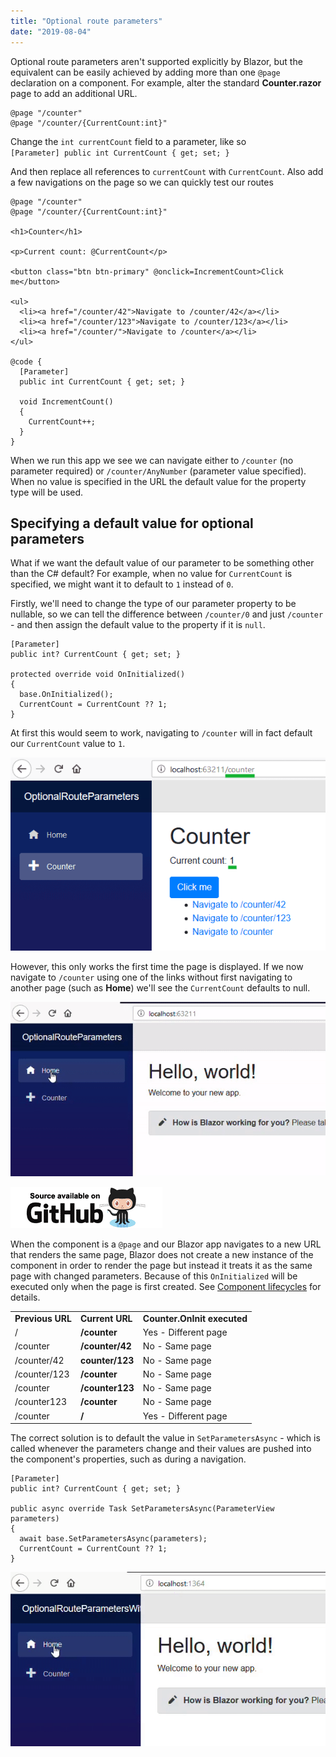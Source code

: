 ```yaml
---
title: "Optional route parameters"
date: "2019-08-04"
---
```


Optional route parameters aren't supported explicitly by Blazor, but the equivalent can be easily achieved by adding
more than one `@page` declaration on a component.
For example, alter the standard **Counter.razor** page to add an additional URL.

```razor
@page "/counter"
@page "/counter/{CurrentCount:int}"
```

Change the `int currentCount` field to a parameter, like so  
`[Parameter] public int CurrentCount { get; set; }`  
  
And then replace all references to `currentCount` with `CurrentCount`.
Also add a few navigations on the page so we can quickly test our routes

```razor
@page "/counter"
@page "/counter/{CurrentCount:int}"

<h1>Counter</h1>

<p>Current count: @CurrentCount</p>

<button class="btn btn-primary" @onclick=IncrementCount>Click me</button>

<ul>
  <li><a href="/counter/42">Navigate to /counter/42</a></li>
  <li><a href="/counter/123">Navigate to /counter/123</a></li>
  <li><a href="/counter/">Navigate to /counter</a></li>
</ul>

@code {
  [Parameter]
  public int CurrentCount { get; set; }

  void IncrementCount()
  {
    CurrentCount++;
  }
}
```

When we run this app we see we can navigate either to `/counter` (no parameter required) or `/counter/AnyNumber`
(parameter value specified).
When no value is specified in the URL the default value for the property type will be used.

## Specifying a default value for optional parameters

What if we want the default value of our parameter to be something other than the C# default?
For example, when no value for `CurrentCount` is specified, we might want it to default to `1` instead of `0`.

Firstly, we'll need to change the type of our parameter property to be nullable, so we can tell the difference between
`/counter/0` and just `/counter` - and then assign the default value to the property if it is `null`.

```razor
[Parameter]
public int? CurrentCount { get; set; }

protected override void OnInitialized()
{
  base.OnInitialized();
  CurrentCount = CurrentCount ?? 1;
}
```

At first this would seem to work, navigating to `/counter` will in fact default our `CurrentCount` value to `1`.

![](images/OptionalRouteParametersOnInitialized.png)

However, this only works the first time the page is displayed.
If we now navigate to `/counter` using one of the links without first navigating to another page (such as **Home**)
we'll see the `CurrentCount` defaults to null.

![](images/OptionalRouteParametersNull.gif)

[![](images/SourceLink.png)](https://github.com/mrpmorris/blazor-university/tree/master/src/Routing/OptionalRouteParameters)

When the component is a `@page` and our Blazor app navigates to a new URL that renders the same page,
Blazor does not create a new instance of the component in order to render the page but instead it treats it as the same page with changed parameters.
Because of this `OnInitialized` will be executed only when the page is first created.
See [Component lifecycles](http://blazor-university.com/components/component-lifecycles/) for details.

<table>
  <tbody>
    <tr>
      <td><strong>Previous URL</strong></td>
      <td><strong>Current URL</strong></td>
      <td><strong>Counter.OnInit executed</strong></td>
    </tr>
    <tr>
      <td>/</td>
      <td><strong>/counter</strong></td>
      <td>Yes - Different page</td>
    </tr>
    <tr>
      <td>/counter</td>
      <td><strong>/counter/42</strong></td>
      <td>No - Same page</td>
    </tr>
    <tr>
      <td>/counter/42</td>
      <td><strong>counter/123</strong></td>
      <td>No - Same page</td>
    </tr>
    <tr>
      <td>/counter/123</td>
      <td><strong>/counter</strong></td>
      <td>No - Same page</td>
    </tr>
    <tr>
      <td>/counter</td>
      <td><strong>/counter123</strong></td>
      <td>No - Same page</td>
    </tr>
    <tr>
      <td>/counter123</td>
      <td><strong>/counter</strong></td>
      <td>No - Same page</td>
    </tr>
    <tr>
      <td>/counter</td>
      <td><strong>/</strong></td>
      <td>Yes - Different page</td>
    </tr>
  </tbody>
</table>

The correct solution is to default the value in `SetParametersAsync` - which is called whenever the parameters change
and their values are pushed into the component's properties, such as during a navigation.

```razor
[Parameter]
public int? CurrentCount { get; set; }

public async override Task SetParametersAsync(ParameterView parameters)
{
  await base.SetParametersAsync(parameters);
  CurrentCount = CurrentCount ?? 1;
}
```

![](images/OptionalRouteParametersWithDefaultValues.gif)

